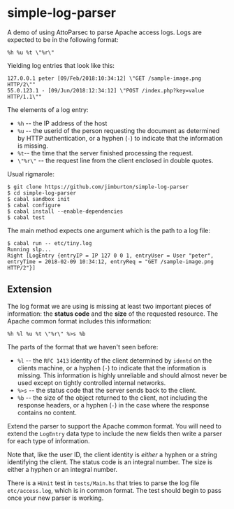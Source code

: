 # simple-log-parser

A demo of using AttoParsec to parse Apache access logs. Logs are
expected to be in the following format:

    %h %u %t \"%r\"

Yielding log entries that look like this:

    127.0.0.1 peter [09/Feb/2018:10:34:12] \"GET /sample-image.png HTTP/2\"" 
	55.0.123.1 - [09/Jun/2018:12:34:12] \"POST /index.php?key=value HTTP/1.1\"" 

The elements of a log entry:

+ `%h` -- the IP address of the host
+ `%u` -- the userid of the person requesting the document as
  determined by HTTP authentication, or a hyphen (`-`) to indicate
  that the information is missing.
+ `%t`-- the time that the server finished processing the request.
+ `\"%r\"` -- the request line from the client enclosed in double quotes. 

Usual rigmarole:

    $ git clone https://github.com/jimburton/simple-log-parser
	$ cd simple-log-parser
	$ cabal sandbox init
	$ cabal configure
	$ cabal install --enable-dependencies
	$ cabal test
	
The main method expects one argument which is the path to a log file:

    $ cabal run -- etc/tiny.log
	Running slp...
    Right [LogEntry {entryIP = IP 127 0 0 1, entryUser = User "peter", entryTime = 2018-02-09 10:34:12, entryReq = "GET /sample-image.png HTTP/2"}]
	
## Extension

The log format we are using is missing at least two important pieces
of information: the **status code** and the **size** of the requested
resource. The Apache common format includes this information:

    %h %l %u %t \"%r\" %>s %b

The parts of the format that we haven't seen before:

+ `%l` -- the `RFC 1413` identity of the client determined by `identd`
  on the clients machine, or a hyphen (`-`) to indicate that the
  information is missing. This information is highly unreliable and
  should almost never be used except on tightly controlled internal
  networks.
+ `%>s` -- the status code that the server sends back to the client. 
+ `%b` -- the size of the object returned to the client, not including
  the response headers, or a hyphen (`-`) in the case where the response 
  contains no content.

Extend the parser to support the Apache common format. You will need to 
extend the `LogEntry` data type to include the new fields then write a
parser for each type of information. 

Note that, like the user ID, the client identity is *either* a hyphen or a string
identifying the client. The status code is an integral number. The size is
either a hyphen or an integral number.

There is a `HUnit` test in `tests/Main.hs` that tries to parse the log file
`etc/access.log`, which is in common format. The test should begin to pass once 
your new parser is working. 
